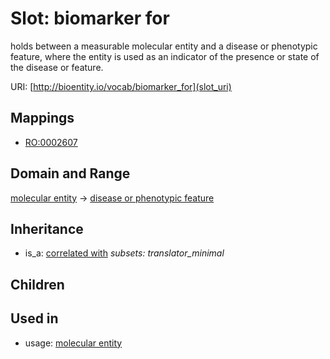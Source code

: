 # Slot: biomarker for


holds between a measurable molecular entity and a disease or phenotypic feature, where the entity is used as an indicator of the presence or state of the disease or feature.

URI: [http://bioentity.io/vocab/biomarker_for](slot_uri)
## Mappings

 * [RO:0002607](http://purl.obolibrary.org/obo/RO_0002607)
## Domain and Range

[molecular entity](MolecularEntity.md) -> [disease or phenotypic feature](DiseaseOrPhenotypicFeature.md)
## Inheritance

 *  is_a: [correlated with](correlated_with.md) *subsets: translator_minimal*
## Children

## Used in

 *  usage: [molecular entity](MolecularEntity.md)
